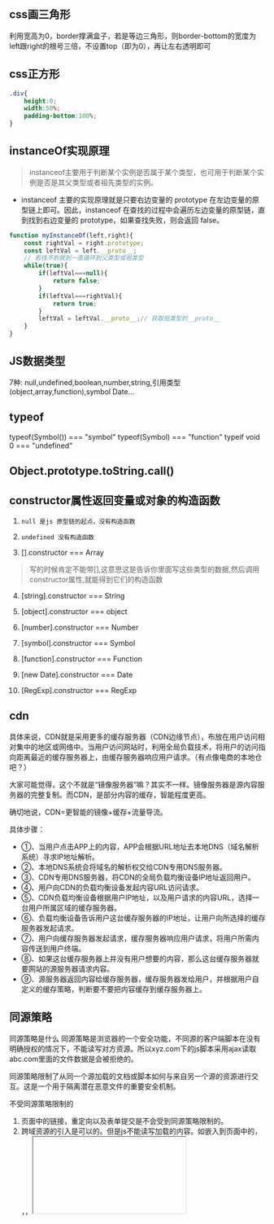 ## css画三角形
利用宽高为0，border撑满盒子，若是等边三角形，则border-bottom的宽度为left跟right的根号三倍，不设置top（即为0），再让左右透明即可

## css正方形
```css
.div{
    height:0;
    width:50%;
    padding-bottom:100%;
}
```

## instanceOf实现原理
>instanceof主要用于判断某个实例是否属于某个类型，也可用于判断某个实例是否是其父类型或者祖先类型的实例。

- instanceof 主要的实现原理就是只要右边变量的 prototype 在左边变量的原型链上即可。因此，instanceof 在查找的过程中会遍历左边变量的原型链，直到找到右边变量的 prototype，如果查找失败，则会返回 false。

```js
function myInstanceOf(left,right){
    const rightVal = right.prototype;
    const leftVal = left.__proto__;
    // 若找不到就到一直循环到父类型或祖类型
    while(true){
        if(leftVal===null){
            return false;
        }
        if(leftVal===rightVal){
            return true;
        }
        leftVal = leftVal.__proto__;// 获取祖类型的__proto__
    }
}

```

## JS数据类型
7种:  null,undefined,boolean,number,string,引用类型(object,array,function),symbol           Date...

## typeof

typeof(Symbol())  === "symbol"
typeof(Symbol)    === "function"
typeif void 0     === "undefined"

## Object.prototype.toString.call()

## constructor属性返回变量或对象的构造函数

1. `null 是js 原型链的起点，没有构造函数`

2. `undefined 没有构造函数`

3. [].constructor  === Array  

> 写的时候肯定不能带[],这意思这是告诉你里面写这些类型的数据,然后调用constructor属性,就能得到它们的构造函数

4. [string].constructor === String

5. [object].constructor === object

6. [number].constructor === Number

7. [symbol].constructor === Symbol

8. [function].constructor === Function

9. [new Date].constructor === Date

10. [RegExp].constructor === RegExp


## cdn

具体来说，CDN就是采用更多的缓存服务器（CDN边缘节点），布放在用户访问相对集中的地区或网络中。当用户访问网站时，利用全局负载技术，将用户的访问指向距离最近的缓存服务器上，由缓存服务器响应用户请求。（有点像电商的本地仓吧？）

大家可能觉得，这个不就是“镜像服务器”嘛？其实不一样。镜像服务器是源内容服务器的完整复制。而CDN，是部分内容的缓存，智能程度更高。

确切地说，CDN=更智能的镜像+缓存+流量导流。

具体步骤：

- ①、当用户点击APP上的内容，APP会根据URL地址去本地DNS（域名解析系统）寻求IP地址解析。
- ②、本地DNS系统会将域名的解析权交给CDN专用DNS服务器。
- ③、CDN专用DNS服务器，将CDN的全局负载均衡设备IP地址返回用户。
- ④、用户向CDN的负载均衡设备发起内容URL访问请求。
- ⑤、CDN负载均衡设备根据用户IP地址，以及用户请求的内容URL，选择一台用户所属区域的缓存服务器。
- ⑥、负载均衡设备告诉用户这台缓存服务器的IP地址，让用户向所选择的缓存服务器发起请求。
- ⑦、用户向缓存服务器发起请求，缓存服务器响应用户请求，将用户所需内容传送到用户终端。
- ⑧、如果这台缓存服务器上并没有用户想要的内容，那么这台缓存服务器就要网站的源服务器请求内容。
- ⑨、源服务器返回内容给缓存服务器，缓存服务器发给用户，并根据用户自定义的缓存策略，判断要不要把内容缓存到缓存服务器上。

## 同源策略

同源策略是什么
同源策略是浏览器的一个安全功能，不同源的客户端脚本在没有明确授权的情况下，不能读写对方资源。所以xyz.com下的js脚本采用ajax读取abc.com里面的文件数据是会被拒绝的。

同源策略限制了从同一个源加载的文档或脚本如何与来自另一个源的资源进行交互。这是一个用于隔离潜在恶意文件的重要安全机制。

不受同源策略限制的
1. 页面中的链接，重定向以及表单提交是不会受到同源策略限制的。
2. 跨域资源的引入是可以的。但是js不能读写加载的内容。如嵌入到页面中的<script src="..."></script>，<img>，<link>，<iframe>等。

## JSONP
`JSONP的原型：创建一个回调函数，然后在远程服务上调用这个函数并且将JSON 数据形式作为参数传递，完成回调。`

将JSON数据填充进回调函数，这就是JSONP的JSON+Padding的含义。

## DNS

>DNS 是域名系统 (Domain Name System) 的缩bai写，是因特网的一项核心服务，它作为可以将域名和IP地址相互映射的一个分布式数据库，能够使人更方便的访问互联网，而不用去记住能够被机器直接读取的IP数串。这也是DNS的官方说法。

DNS的作用：在互联网中，其实没有类似于www.xxx.com这种域名方式，而替代的是以IP地址，如222.222.222.222，那我们在IE地址栏中应当输入222.222.222.222才能打开网站www.xxx.com。

但我们细想一下，互联网上的网站成千上万，如果每个网站登陆都需要记住一大串数字，那是不是特别不方便，对于记忆力不强的人，根本无法记住这么烦琐的数字。这个时候DNS就出现了，它的作用就是将222.222.222.222解析为www.xxx.com，那么我们登陆的时候就直接输入域名就可以了。



扩展资料：

每个IP地址都可以有一个主机名，主机名由一个或多个字符串组成，字符串之间用小数点隔开。有了主机名，就不要死记硬背每台IP设备的IP地址，只要记住相对直观有意义的主机名就行了。这就是DNS协议的功能。
主机名到IP地址的映射有两种方式：

- 1）静态映射，每台设备上都配置主机到IP地址的映射，各设备独立维护自己的映射表，而且只供本设备使用；
- 2）动态映射，建立一套域名解析系统（DNS），只在专门的DNS服务器上配置主机到IP地址的映射，网络上需要使用主机名通信的设备，首先需要到DNS服务器查询主机所对应的IP地址。通过主机名，最终得到该主机名对应的IP地址的过程叫做域名解析（或主机名解析）。在解析域名时，可以首先采用静态域名解析的方法，如果静态域名解析不成功，再采用动态域名解析的方法。可以将一些常用的域名放入静态域名解析表中，这样可以大大提高域名解析效率。

## h5&&c3新增

h5是html的最新版本，是14年由w3c完成标准制定。增强了，浏览器的原生功能，减少浏览器插件bai（eg：flash）的应用，提高用户体验满意度，让开发更加方便。
- h5新增的标签

新增元素

说明

video    表示一段视频并提供播放的用户界面    

audio    表示音频    
canvas    表示位图区域    
source    为video和audio提供数据源    
track    为video和audio指定字母    
svg    定义矢量图    

code    代码段    
figure    和文档有关的图例    

figcaption    图例的说明    

main    
time    日期和时间值    
mark    高亮的引用文字    
datalist    提供给其他控件的预定义选项    

keygen    秘钥对生成器控件    

output    计算值    
progress    进度条    
menu    菜单    

embed    嵌入的外部资源    

menuitem    用户可点击的菜单项    

menu    菜单    

template    

section    

nav    

aside    

article    

footer    

header    

- css3
css3被划分为模块，最重要的几个模块包括：选择器、框模型、背景和边框、文本效果、2D/3D 转换、动画、多列布局、用户界面
选择器

框模型

背景和边框
border-radius、box-shadow、border-image、
background-size：规定背景图片的尺寸
background-origin：规定背景图片的定位区域
background-clip：规定背景的绘制区域

文本效果（常用）
text-shadow：设置文字阴影
word-wrap：强制换行
word-break
css3提出@font-face规则，规则中定义了font-family、font-weight、font-style、font-stretch、src、unicode-range
2/3D转换
transform：向元素应用2/3D转换
transition：过渡
动画

@keyframes规则：
animation、animation-name、animation-duration等
用户界面（常用）
box-sizing、resize
css3新增伪类
```css
：nth-child()
：nth-last-child()
：only-child
：last-child
：nth-of-type()
：only-of-type()
：empty
：target  这个伪类允许我们选择基于URL的元素，如果这个元素有一个识别器（比如跟着一个#），那么:target会对使用这个ID识别器的元素增加样式。
：enabled  
：disabled
：checked
：not
```

## 数字三位逗号一分割
```js
//1. 递归
function formatNumber(str){
    let len = str.length - 3;
    if(len <= 0){
        return str;
    }
    return formatNumber(str.substr(0,len)) + "," + str.substr(len);
}
let money = formatNumber("1234567890");
console.log(money);
//2. RegExp.
// 数字格式化 1,123,000
"1234.567890".replace(/\B(?=(?:\d{3})+(?!\d))/g,",") // 结果：1,234,567,890，匹配的是后面是3*n个数字的非单词边界(\B)
//"1,234.567,890"
```